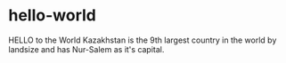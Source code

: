 # hello-world
HELLO to the World
Kazakhstan is the 9th largest country in the world by landsize and has Nur-Salem as it's capital.
